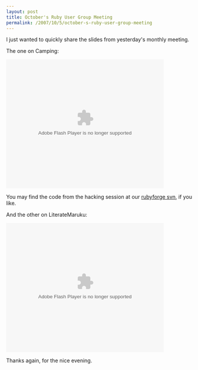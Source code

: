 ```yaml
---
layout: post
title: October's Ruby User Group Meeting
permalink: /2007/10/5/october-s-ruby-user-group-meeting
---
```


I just wanted to quickly share the slides from yesterday's monthly meeting.

The one on Camping:

<object type="application/x-shockwave-flash" data="http://s3.amazonaws.com/slideshare/ssplayer.swf?id=126337&amp;doc=camping4429" width="425" height="348"><param name="movie" value="http://s3.amazonaws.com/slideshare/ssplayer.swf?id=126337&amp;doc=camping4429" /></object>

You may find the code from the hacking session at our [rubyforge
svn](http://rug-b.rubyforge.org/svn/syntax_camping/trunk/), if you like.

And the other on LiterateMaruku:

<object type="application/x-shockwave-flash" data="http://s3.amazonaws.com/slideshare/ssplayer.swf?id=126336&amp;doc=literate-maruku1887" width="425" height="348"><param name="movie" value="http://s3.amazonaws.com/slideshare/ssplayer.swf?id=126336&amp;doc=literate-maruku1887" /></object>

Thanks again, for the nice evening.
